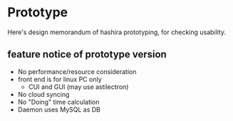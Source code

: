 # Prototype

Here's design memorandum of hashira prototyping, for checking usability.

## feature notice of prototype version

* No performance/resource consideration
* front end is for linux PC only
  * CUI and GUI (may use astilectron)
* No cloud syncing
* No "Doing" time calculation
* Daemon uses MySQL as DB

